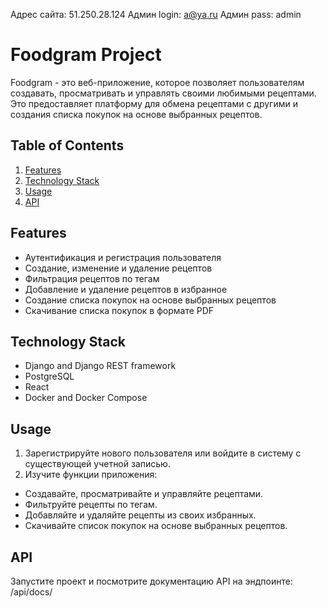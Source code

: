 Адрес сайта: 51.250.28.124
Админ login: a@ya.ru
Админ pass: admin


# Foodgram Project
Foodgram - это веб-приложение, которое позволяет пользователям создавать, просматривать и управлять своими любимыми рецептами. Это предоставляет платформу для обмена рецептами с другими и создания списка покупок на основе выбранных рецептов.

## Table of Contents
1. [Features](#features)
2. [Technology Stack](#technology-stack)
3. [Usage](#usage)
4. [API](#api)

## Features
- Аутентификация и регистрация пользователя
- Создание, изменение и удаление рецептов
- Фильтрация рецептов по тегам
- Добавление и удаление рецептов в избранное
- Создание списка покупок на основе выбранных рецептов
- Скачивание списка покупок в формате PDF

## Technology Stack
- Django and Django REST framework
- PostgreSQL
- React
- Docker and Docker Compose

## Usage
1. Зарегистрируйте нового пользователя или войдите в систему с существующей учетной записью.
2. Изучите функции приложения:
- Создавайте, просматривайте и управляйте рецептами.
- Фильтруйте рецепты по тегам.
- Добавляйте и удаляйте рецепты из своих избранных.
- Cкачивайте список покупок на основе выбранных рецептов.

## API
Запустите проект и посмотрите документацию API на эндпоинте: /api/docs/
